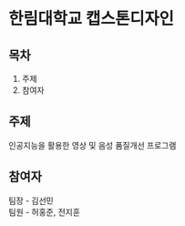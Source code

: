 # 한림대학교 캡스톤디자인 
## 목차
1. 주제
2. 참여자
## 주제
인공지능을 활용한 영상 및 음성 품질개선 프로그램
## 참여자
팀장 - 김선민   
팀원 - 허홍준, 전지훈
